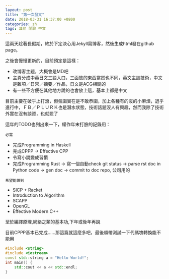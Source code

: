 ```yaml
---
layout: post
title: "第一次發文"
date: 2018-03-31 16:37:00 +0800
categories: zh
tags: 其他 閒聊 中文
---
```

這兩天趁著長假期，終於下定決心用Jekyll寫博客，然後生成html發在github page。

之後會慢慢更新的，目前預定是這樣：
- 改博客主題，大概會是MD吧
- 主頁分成中英日文三語入口，三面放的東西當然也不同，英文主談技術，中文是雜項／日常／摘要／作品，日文是ACG相關的
- 有一些不方便在其他地方說的也會放上這，基本上都是中文

目前主要在破乎上打滾，但氛圍實在是不敢恭圍，加上各種有的沒的小麻煩，退乎進行中，ＦＢ／ＰＬＵＲＫ也是潛水狀態，技術話題沒人有興趣，然而我除了技術外實在沒有談資，也就罷了

這年的TODO也列出來一下，權作年末打臉的記錄用：

`必需`
- 完成Programming in Haskell
- 完成CPPP -> Effective CPP
- 令寫小說變成習慣
- 完成Programming Rust -> 寫一個自動check git status -> parse rst doc in Python code -> gen doc -> commit to doc repo, 公司用的

`希望能做到`
- SICP + Racket
- Introduction to Algorithm
- SCAPP
- OpenGL
- Effective Modern C++

至於編譯原理,網絡之類的基本功,下年或後年再說

目前CPPP基本已完成……那這篇就這麼多吧，最後順帶測試一下代碼塊轉換能不能用

```cpp
#include <string>
#include <iostream>
const std::string a = "Hello World!";
int main() {
    std::cout << a << std::endl;
}
```